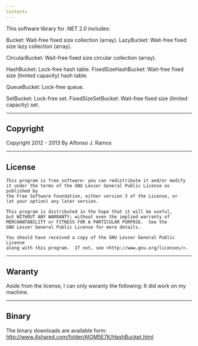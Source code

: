 ```yaml
---
Contents
---
```


This software library for .NET 2.0 includes:

Bucket: Wait-free fixed size collection (array).
LazyBucket: Wait-free fixed size lazy collection (array).

CircularBucket: Wait-free fixed size circular collection (array).

HashBucket: Lock-free hash table.
FixedSizeHashBucket: Wait-free fixed size (limited capacity) hash table.

QueueBucket: Lock-free queue.

SetBucket: Lock-free set.
FixedSizeSetBucket: Wait-free fixed size (limited capacity) set.

---
Copyright
---

Copyright 2012 - 2013 By Alfonso J. Ramos

---
License
---

    This program is free software: you can redistribute it and/or modify
    it under the terms of the GNU Lesser General Public License as published by
    the Free Software Foundation, either version 3 of the License, or
    (at your option) any later version.

    This program is distributed in the hope that it will be useful,
    but WITHOUT ANY WARRANTY; without even the implied warranty of
    MERCHANTABILITY or FITNESS FOR A PARTICULAR PURPOSE.  See the
    GNU Lesser General Public License for more details.

    You should have received a copy of the GNU Lesser General Public License
    along with this program.  If not, see <http://www.gnu.org/licenses/>.

---
Waranty
---

Aside from the license, I can only waranty the following: It did work on my machine.

---
Binary
---

The binary downloads are available form: http://www.4shared.com/folder/AlOM5E7K/HashBucket.html
